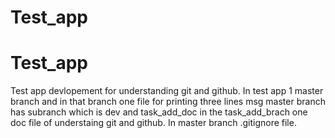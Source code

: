 # Test_app
# Test_app
Test app devlopement for understanding git and github.
 In test app 1 master branch and in that branch one file for printing three lines msg
 master  branch has subranch which is dev and task_add_doc in the task_add_brach one doc file of understaing git and github.
 In master branch .gitignore file.
 
